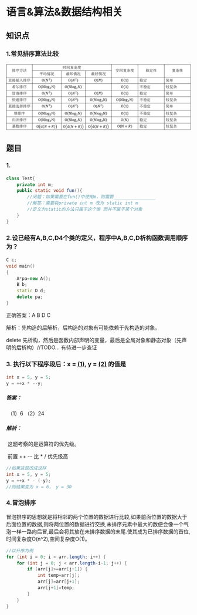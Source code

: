 # 语言&算法&数据结构相关

## 知识点

### 1.常见排序算法比较

<div align="center">
  <img src="../imgs/常见排序算法性能比较.png" width="1200px">
</div>

## 题目

### 1.

```java
class Test{
    private int m;
    public static void fun(){
        //问题：如果需要在fun()中使用m，则需要________________
        //解答：需要将private int m 改为 static int m
        //定义为static的方法只属于这个类 而并不属于某个对象
    }
}
```

### 2.设已经有A,B,C,D4个类的定义，程序中A,B,C,D析构函数调用顺序为？

```c++
C c;
void main()
{
    A*pa=new A();
    B b;
    static D d;
    delete pa;
} 
```

正确答案：A B D C

解析：先构造的后解析，后构造的对象有可能依赖于先构造的对象。

delete 先析构，然后是函数内部声明的变量，最后是全局对象和静态对象（先声明的后析构）//TODO... 有待进一步查证

### 3. 执行以下程序段后：x = <u>(1)</u>, y = <u>(2)</u> 的值是

```java
int x = 5, y = 5;
y = ++x * --y;
```

##### 答案：

​	（1）6 （2）24

##### 解析：

​	这题考察的是运算符的优先级。

​	前置 ++ -- 比 * / 优先级高

```java
//如果这题改成这样
int x = 5, y = 5;
y = ++x * - (-y);
//则结果变为 x = 6， y = 30
```

### 4.冒泡排序

​		冒泡排序的思想就是将相邻的两个位置的数据进行比较,如果前面位置的数据大于后面位置的数据,则将两位置的数据进行交换,未排序元素中最大的数便会像一个气泡一样一路向后冒,最后会将其放在未排序数据的末尾.使其成为已排序数据的首位,时间复杂度O(n^2),空间复杂度O(1)。

```java
//以升序为例
for (int i = 0; i < arr.length; i++) {
    for (int j = 0; j < arr.length-i-1; j++) {
        if (arr[j]>=arr[j+1]) {
            int temp=arr[j];
            arr[j]=arr[j+1];
            arr[j+1]=temp;
        }
    }
}
```



